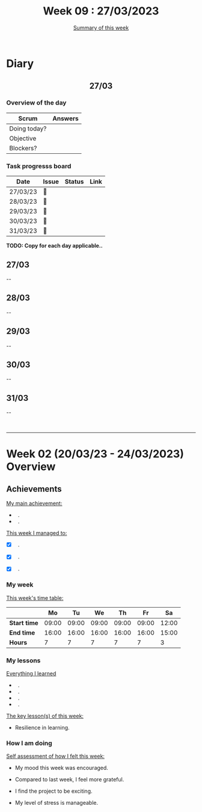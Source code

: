 


<!-- 
  Welcome to your weekly agenda.
  In this agenda, you will note down day to day progress.
-->

<h1 align="center">Week 09 : 27/03/2023</h1>

<p align="center"><a href="#summary">Summary of this week</a></p>

<br/>

<!-- 
  -- SECTION: OVERVIEW
  -- For each day, fill out your dairy
  -->

<h1>Diary</h1>

<h2 align="center">27/03</h2>

### Overview of the day

<!-- Fill out the daily scrum table 
  -- Doing today? - What are you working on today?
  -- Objective?   - What do you hope to achieve today?
  -- Blockers?    - Any blockers? Anywhere you need help?
-->

| Scrum	       |                             Answers 	                                          | 
|----------	   |-------	                                                                        |
| Doing today? |      |
| Objective    |      |
| Blockers?    |                           |

### Task progresss board

<!-- List all the tasks and bounties in progress this week -->

| Date     	| Issue 	| Status 	| Link 	|
|----------	|-------	|--------	|------	|
| 27/03/23	| :art: |
| 28/03/23 	| :art: |
| 29/03/23 	| :art: |
| 30/03/23 	| :art: |
| 31/03/23 	| :art: |


**TODO: Copy for each day applicable..**

<h2 align="left">27/03</h2>

*--*

<h2 align="left">28/03</h2>

*--*

<h2 align="left">29/03</h2>

*--*

<h2 align="left">30/03</h2>

*--*

<h2 align="left">31/03</h2>

*--*

<br/>

<hr id="summary" />
<!-- Fill this section at the end of each week, -->

# Week 02 (20/03/23 - 24/03/2023) Overview

<!-- What was your main achievement -->
<h2>Achievements</h2>

<u>My main achievement:</u>

- ` `.
- ` `.

<!-- Write the achievement you are most proud off in one line! -->
<!-- <h3 align="left">Kicking off the sprint and running the project!</h3> -->

<!-- List all your achievement -->
<u>This week I managed to:</u>

- [x] ` `. 
- [x] ` `. 
- [x] ` `.


### My week
<!-- Keep track of your time table daily -->
<u>This week's time table:</u>

|                |   Mo  |   Tu  |   We  |   Th   |   Fr   |   Sa    |
|---             |---	   |---	   |---    |---     |---     |---      |
| **Start time** | 09:00 | 09:00 | 09:00 | 09:00  | 09:00  | 12:00   |
| **End time**	 | 16:00 | 16:00 | 16:00 | 16:00  | 16:00  | 15:00   |
| **Hours**	     |   7   |   7   |   7   |   7    |    7   |   3     |


### My lessons
<!-- What did I learn? -->
<u>Everything I learned</u>

- ` `.
- ` `.
- ` `.
- ` `.

<u>The key lesson(s) of this week:</u>

- Resilience in learning.

### How I am doing
<!-- How did you feel? -->
<u>Self assessment of how I felt this week:</u>

- My mood this week was <!--(exciting / encouraged / happy / afraid / overwhelmed / ...)--> encouraged.
  
- Compared to last week, I feel more <!--(excited / encouraged / happy / overhwelmed / grateful / disappointed / bored / ...)--> grateful.

- I find the project to be <!--(joyful / relaxing / exciting / it challenges me / difficult / I need something more challenging / ...)-->  exciting.

- My level of stress is <!--(relaxed / manageable / high)--> manageable.